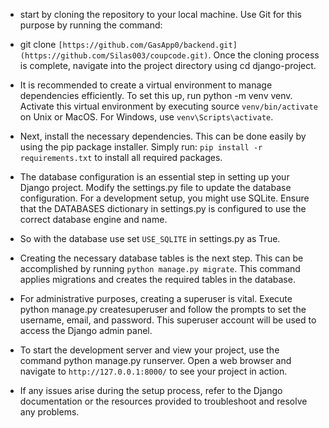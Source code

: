 - start by cloning the repository to your local machine. Use Git for this purpose by running the command:
- git clone `[https://github.com/GasApp0/backend.git](https://github.com/Silas003/coupcode.git)`. Once the cloning process is complete, navigate into the project directory using cd django-project.

- It is recommended to create a virtual environment to manage dependencies efficiently. To set this up, run python -m venv venv. Activate this virtual environment by executing source `venv/bin/activate` on Unix or MacOS. For Windows, use `venv\Scripts\activate`.

- Next, install the necessary dependencies. This can be done easily by using the pip package installer. Simply run:
 `pip install -r requirements.txt` to install all required packages.

- The database configuration is an essential step in setting up your Django project. Modify the settings.py file to update the database configuration. For a development setup, you might use SQLite. Ensure that the DATABASES dictionary in settings.py is configured to use the correct database engine and name.

- So with the database use set `USE_SQLITE` in settings.py as True.

- Creating the necessary database tables is the next step. This can be accomplished by running `python manage.py migrate`. This command applies migrations and creates the required tables in the database.

- For administrative purposes, creating a superuser is vital. Execute python manage.py createsuperuser and follow the prompts to set the username, email, and password. This superuser account will be used to access the Django admin panel.

- To start the development server and view your project, use the command python manage.py runserver. Open a web browser and navigate to `http://127.0.0.1:8000/` to see your project in action.

- If any issues arise during the setup process, refer to the Django documentation or the resources provided to troubleshoot and resolve any problems.
